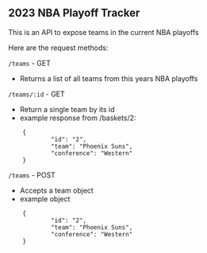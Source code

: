 ## 2023 NBA Playoff Tracker

This is an API to expose teams in the current NBA playoffs

Here are the request methods:

`/teams` - GET
- Returns a list of all teams from this years NBA playoffs

`/teams/:id` - GET
- Return a single team by its id
- example response from /baskets/2:
```
    {
			"id": "2",
			"team": "Phoenix Suns",
			"conference": "Western"
	}
```

`/teams` - POST
- Accepts a team object
- example object
```
    {
			"id": "2",
			"team": "Phoenix Suns",
			"conference": "Western"
	}
```